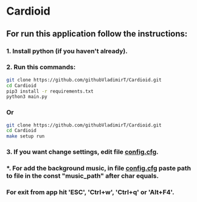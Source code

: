 # Cardioid

## For run this application follow the instructions:

### 1. Install python (if you haven't already).

### 2. Run this commands:
``` bash
git clone https://github.com/githubVladimirT/Cardioid.git
cd Cardioid
pip3 install -r requirements.txt
python3 main.py
```

### Or
```bash
git clone https://github.com/githubVladimirT/Cardioid.git
cd Cardioid
make setup run
```

### 3. If you want change settings, edit file [config.cfg](https://github.com/githubVladimirT/Cardioid/blob/main/config.cfg).

### *. For add the background music, in file [config.cfg](https://github.com/githubVladimirT/Cardioid/blob/main/config.cfg) paste path to file in the const "music_path" after char equals.

### For exit from app hit 'ESC', 'Ctrl+w', 'Ctrl+q' or 'Alt+F4'.
